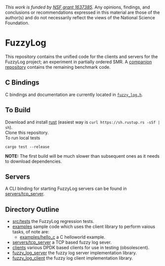 _This work is funded by [NSF grant 1637385](https://nsf.gov/awardsearch/showAward?AWD_ID=1637385)_. Any opinions, findings, and conclusions or recommendations expressed in this material are those of the author(s) and do not necessarily reflect the views of the National Science Foundation.


# FuzzyLog

This repository contains the unified code for the clients and servers for the FuzzyLog project;
an experiment in partially ordered SMR.
A [companion repository](https://github.com/JLockerman/delos-apps) contains the remaining benchmark code.

## C Bindings

C bindings and documentation are currently located in [`fuzzy_log.h`](fuzzy_log.h).  

## To Build
Download and install [rust](https://www.rust-lang.org) (easiest way is `curl https://sh.rustup.rs -sSf | sh`).  
Clone this repository.  
To run local tests

    cargo test --release

**NOTE:** The first build will be much slower than subsequent ones
as it needs to download dependencies.

## Servers

A CLI binding for starting FuzzyLog servers can be found in [servers/tcp_server](servers/tcp_server).

## Directory Outline
- [src/tests](src) the FuzzyLog regression tests.  
- [examples](examples) sample code which uses the client library to perform vaious tasks, of note are:  
    - [examples/hello_c](examples/hello_c) a C helloworld example.
- [servers/tcp_server](servers/tcp_server) a TCP based fuzzy log sever.  
- [clients](clients) various DPDK based clients for use in testing (obsolescent).  
- [fuzzy_log_server](fuzzy_log_server) the fuzzy log server implementation library.  
- [fuzzy_log_client](fuzzy_log_client) the fuzzy log client implementation library.  
